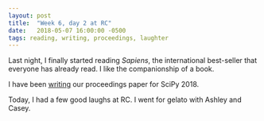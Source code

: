 ```yaml
---
layout: post
title:  "Week 6, day 2 at RC"
date:   2018-05-07 16:00:00 -0500
tags: reading, writing, proceedings, laughter
---
```

Last night, I finally started reading *Sapiens*, the international best-seller
that everyone has already read. I like the companionship of a book.

I have been
[writing](https://github.com/scipy-conference/scipy_proceedings#general-information-and-guidelines-for-authors)
our proceedings paper for SciPy 2018.

Today, I had a few good laughs at RC. I went for gelato with Ashley and Casey.
